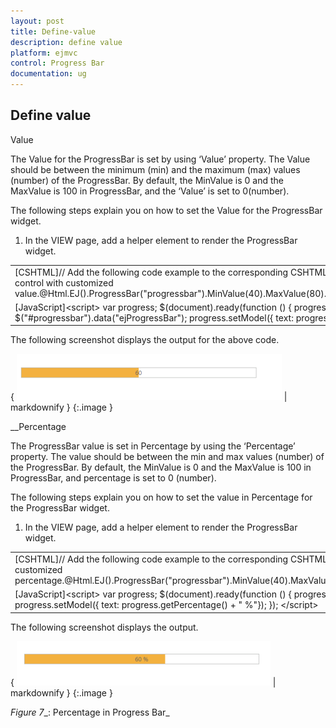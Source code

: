```yaml
---
layout: post
title: Define-value
description: define value
platform: ejmvc
control: Progress Bar
documentation: ug
---
```


## Define value

Value

The Value for the ProgressBar is set by using ‘Value’ property. The Value should be between the minimum (min) and the maximum (max) values (number) of the ProgressBar. By default, the MinValue is 0 and the MaxValue is 100 in ProgressBar, and the ‘Value’ is set to 0(number).

The following steps explain you on how to set the Value for the ProgressBar widget.

1. In the VIEW page, add a helper element to render the ProgressBar widget.







<table>
<tr>
<td>
[CSHTML]// Add the following code example to the corresponding CSHTML page to render the ProgressBar control with customized value.@Html.EJ().ProgressBar("progressbar").MinValue(40).MaxValue(80).Value(60).Height("20").Width("500")</td></tr>
<tr>
<td>
[JavaScript]&lt;script&gt;            var progress;            $(document).ready(function () {                progress = $("#progressbar").data("ejProgressBar");                progress.setModel({ text: progress.getValue()});            });        &lt;/script&gt;</td></tr>
</table>






The following screenshot displays the output for the above code.

{ ![C:/Users/Gopal Lakshmanan/Desktop/dialog concept and features/prosetvalue.PNG](Define-value_images/Define-value_img1.png) | markdownify }
{:.image }








__Percentage

The ProgressBar value is set in Percentage by using the ‘Percentage’ property. The value should be between the min and max values (number) of the ProgressBar. By default, the MinValue is 0 and the MaxValue is 100 in ProgressBar, and percentage is set to 0 (number).

The following steps explain you on how to set the value in Percentage for the ProgressBar widget. 

1. In the VIEW page, add a helper element to render the ProgressBar widget.





<table>
<tr>
<td>
[CSHTML]// Add the following code example to the corresponding CSHTML page to render the ProgressBar control with customized percentage.@Html.EJ().ProgressBar("progressbar").MinValue(40).MaxValue(80).Percentage(60).Height("20").Width("500")</td></tr>
<tr>
<td>
[JavaScript]&lt;script&gt;            var progress;            $(document).ready(function () {                progress = $("#progressbar").data("ejProgressBar");                progress.setModel({ text: progress.getPercentage() + " %"});            }); &lt;/script&gt;</td></tr>
</table>




The following screenshot displays the output.

{ ![C:/Users/Gopal Lakshmanan/Desktop/dialog concept and features/prosetperc.PNG](Define-value_images/Define-value_img2.png) | markdownify }
{:.image }


_Figure_ _7__: Percentage in Progress Bar_

